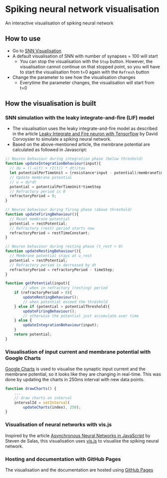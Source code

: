 # Spiking neural network visualisation
An interactive visualisation of spiking neural network

## How to use
- Go to [SNN Visualisation](https://vquynh.github.io/snn)
- A default visualisation of SNN with number of synapses = 100 will start
  - You can stop the visualisation with the `Stop` button. However, the visualisation cannot continue on that stopped 
  point, so you will have to start the visualisation from t=0 again with the `Refresh` button
- Change the parameter to see how the visualisation changes
  - Everytime the parameter changes, the visualisation will start from t=0

## How the visualisation is built
### SNN simulation with the leaky integrate-and-fire (LIF) model
- The visualisation uses the leaky integrate-and-fire model as described in the article
[Leaky Integrate and Fire neuron with Tensorflow](http://www.kaizou.org/2018/07/lif-neuron-tensorflow.html) by David Corvoysier
to simulate a spiking neural network.
- Based on the above-mentioned article, the membrane potential are calculated as followed in Javascript:

```javascript
// Neuron behaviour during integration phase (below threshold)
function updateIntegrationBehaviour(input){
  // du = ((-u(t) + rI(t)) * dt)/tau
  let potentialPerTimeUnit = (resistance*input - potential)/membraneTimeConstant;
  // Update membrane potential
  // u = du*dt
  potential = potentialPerTimeUnit*timeStep
  // Refractory period is 0
  refractoryPeriod = 0;
}

// Neuron behaviour during firing phase (above threshold)
function updateFiringBehaviour(){
  // Reset membrane potential
  potential = restPotential;
  // Refractory (rest) period starts now
  refractoryPeriod = restTimeConstant;
}

// Neuron behaviour during resting phase (t_rest > 0)
function updateRestingBehaviour(){
  // Membrane potential stays at u_rest
  potential = restPotential;
  // Refractory period is decreased by dt
  refractoryPeriod = refractoryPeriod - timeStep;
}

function getPotential(input){
        // when in refractory (resting) period
    if (refractoryPeriod > 0){
        updateRestingBehaviour();
        // when potential exceed the threshold
    } else if (potential > potentialThreshold){
        updateFiringBehaviour();
        // otherwise the potential just accumulate over time
    } else {
        updateIntegrationBehaviour(input);
    }
    return potential;
}

```


### Visualisation of input current and membrane potential with Google Charts
[Google Charts](https://developers.google.com/chart) is used to visualise the synaptic input current and 
the membrane potential, so it looks like they are changing in real-time. This was done by updating the charts in 250ms 
interval with new data points.

```javascript
function drawCharts() {
    ...
    // draw charts on interval
    intervalId = setInterval(
        updateCharts(index), 250);
}
```

### Visualisation of neural networks with vis.js
Inspired by the article [Asynchronous Neural Networks in JavaScript](https://desalasworks.com/article/asynchronous-neural-networks-in-javascript/) 
by Steven de Salas, this visualisation uses [vis.js](https://visjs.org) to visualise the spiking neural network.

### Hosting and documentation with GitHub Pages
The visualisation and the documentation are hosted using [GitHub Pages](https://pages.github.com)
